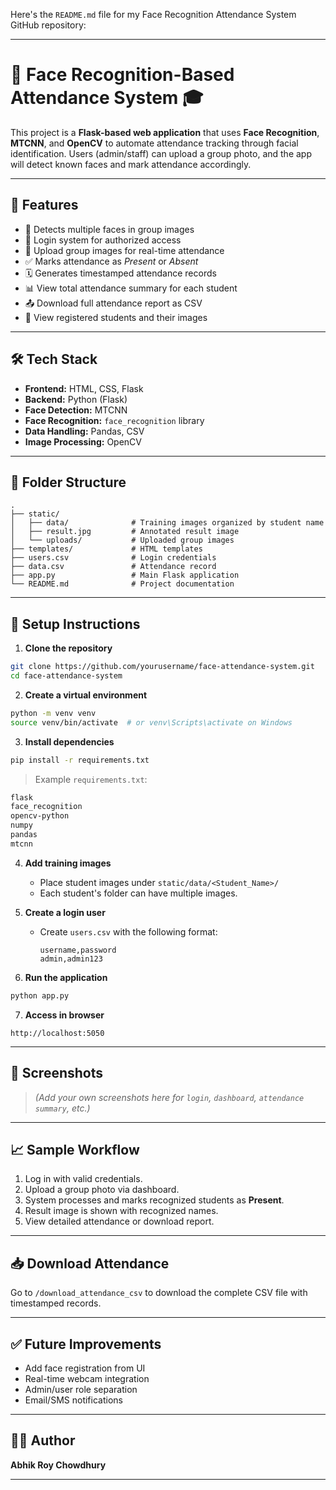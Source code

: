 Here's the `README.md` file for my Face Recognition Attendance System GitHub repository:

---

# 🧠 Face Recognition-Based Attendance System 🎓

This project is a **Flask-based web application** that uses **Face Recognition**, **MTCNN**, and **OpenCV** to automate attendance tracking through facial identification. Users (admin/staff) can upload a group photo, and the app will detect known faces and mark attendance accordingly.

---

## 📸 Features

* 👥 Detects multiple faces in group images
* 🔐 Login system for authorized access
* 📁 Upload group images for real-time attendance
* ✅ Marks attendance as *Present* or *Absent*
* 🗓️ Generates timestamped attendance records
* 📊 View total attendance summary for each student
* 📤 Download full attendance report as CSV
* 🧾 View registered students and their images

---

## 🛠️ Tech Stack

* **Frontend:** HTML, CSS, Flask
* **Backend:** Python (Flask)
* **Face Detection:** MTCNN
* **Face Recognition:** `face_recognition` library
* **Data Handling:** Pandas, CSV
* **Image Processing:** OpenCV

---

## 📂 Folder Structure

```
.
├── static/
│   ├── data/              # Training images organized by student name
│   ├── result.jpg         # Annotated result image
│   └── uploads/           # Uploaded group images
├── templates/             # HTML templates
├── users.csv              # Login credentials
├── data.csv               # Attendance record
├── app.py                 # Main Flask application
└── README.md              # Project documentation
```

---

## 🧪 Setup Instructions

1. **Clone the repository**

```bash
git clone https://github.com/yourusername/face-attendance-system.git
cd face-attendance-system
```

2. **Create a virtual environment**

```bash
python -m venv venv
source venv/bin/activate  # or venv\Scripts\activate on Windows
```

3. **Install dependencies**

```bash
pip install -r requirements.txt
```

> Example `requirements.txt`:

```txt
flask
face_recognition
opencv-python
numpy
pandas
mtcnn
```

4. **Add training images**

   * Place student images under `static/data/<Student_Name>/`
   * Each student's folder can have multiple images.

5. **Create a login user**

   * Create `users.csv` with the following format:

     ```
     username,password
     admin,admin123
     ```

6. **Run the application**

```bash
python app.py
```

7. **Access in browser**

```
http://localhost:5050
```

---

## 📌 Screenshots

> *(Add your own screenshots here for `login`, `dashboard`, `attendance summary`, etc.)*

---

## 📈 Sample Workflow

1. Log in with valid credentials.
2. Upload a group photo via dashboard.
3. System processes and marks recognized students as **Present**.
4. Result image is shown with recognized names.
5. View detailed attendance or download report.

---

## 📥 Download Attendance

Go to `/download_attendance_csv` to download the complete CSV file with timestamped records.

---

## ✅ Future Improvements

* Add face registration from UI
* Real-time webcam integration
* Admin/user role separation
* Email/SMS notifications

---

## 👨‍💻 Author

**Abhik Roy Chowdhury**

---
